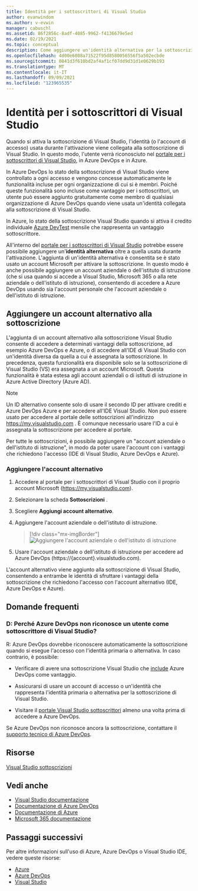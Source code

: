```yaml
---
title: Identità per i sottoscrittori di Visual Studio
author: evanwindom
ms.author: v-evwin
manager: cabuschl
ms.assetid: 86f2856c-8adf-4085-9962-f4136679e5ed
ms.date: 02/19/2021
ms.topic: conceptual
description: Come aggiungere un'identità alternativa per la sottoscrizione di Visual Studio per usare Azure DevOps e Azure
ms.openlocfilehash: 4d00e6808a71522f95d8580056556f5a502ecbde
ms.sourcegitcommit: 0841d3f610bd2af4af1cf07dd9d31d1e0629b193
ms.translationtype: MT
ms.contentlocale: it-IT
ms.lasthandoff: 09/09/2021
ms.locfileid: "123965535"
---
```

# <a name="identities-for-visual-studio-subscribers"></a>Identità per i sottoscrittori di Visual Studio
Quando si attiva la sottoscrizione di Visual Studio, l'identità (o l'account di accesso) usata durante l'attivazione viene collegata alla sottoscrizione di Visual Studio. In questo modo, l'utente verrà riconosciuto nel [portale per i sottoscrittori di Visual Studio](https://my.visualstudio.com?wt.mc_id=o~msft~docs), in Azure DevOps e in Azure.

In Azure DevOps lo stato della sottoscrizione di Visual Studio viene controllato a ogni accesso e vengono concesse automaticamente le funzionalità incluse per ogni organizzazione di cui si è membri.
Poiché queste funzionalità sono incluse come vantaggio per i sottoscrittori, un utente può essere aggiunto gratuitamente come membro di qualsiasi organizzazione di Azure DevOps quando viene usata un'identità collegata alla sottoscrizione di Visual Studio.

In Azure, lo stato della sottoscrizione Visual Studio quando si attiva il credito individuale [Azure DevTest](https://azure.microsoft.com/pricing/member-offers/credit-for-visual-studio-subscribers/) mensile che rappresenta un vantaggio sottoscrittore.

All'interno del [portale per i sottoscrittori di Visual Studio](https://my.visualstudio.com?wt.mc_id=o~msft~docs) potrebbe essere possibile aggiungere un'**identità alternativa** oltre a quella usata durante l'attivazione. L'aggiunta di un'identità alternativa è consentita se è stato usato un account Microsoft per attivare la sottoscrizione. In questo modo è anche possibile aggiungere un account aziendale o dell'istituto di istruzione (che si usa quando si accede a Visual Studio, Microsoft 365 o alla rete aziendale o dell'istituto di istruzione), consentendo di accedere a Azure DevOps usando sia l'account personale che l'account aziendale o dell'istituto di istruzione.

## <a name="add-an-alternate-account-to-your-subscription"></a>Aggiungere un account alternativo alla sottoscrizione
L'aggiunta di un account alternativo alla sottoscrizione Visual Studio consente di accedere a determinati vantaggi della sottoscrizione, ad esempio Azure DevOps e Azure, o di accedere all'IDE di Visual Studio con un'identità diversa da quella a cui è assegnata la sottoscrizione. In precedenza, questa funzionalità era disponibile solo se la sottoscrizione di Visual Studio (VS) era assegnata a un account Microsoft. Questa funzionalità è stata estesa agli account aziendali o di istituti di istruzione in Azure Active Directory (Azure AD).

> [!NOTE]
> Un ID alternativo consente solo di usare il secondo ID per attivare crediti e Azure DevOps Azure e per accedere all'IDE Visual Studio.  Non può essere usato per accedere al portale delle sottoscrizioni all'indirizzo <https://my.visualstudio.com> .  È comunque necessario usare l'ID a cui è assegnata la sottoscrizione per accedere al portale. 

Per tutte le sottoscrizioni, è possibile aggiungere un "account aziendale o dell'istituto di istruzione", in modo da poter usare l'account con i vantaggi che richiedono l'accesso (IDE di Visual Studio, Azure DevOps e Azure).

### <a name="add-the-alternate-account"></a>Aggiungere l'account alternativo
1. Accedere al portale per i sottoscrittori di Visual Studio con il proprio account Microsoft (https://my.visualstudio.com).
2. Selezionare la scheda **Sottoscrizioni** .
3. Scegliere **Aggiungi account alternativo**.
4. Aggiungere l'account aziendale o dell'istituto di istruzione.
    > [!div class="mx-imgBorder"]
    > ![Aggiungere l'account aziendale o dell'istituto di istruzione](_img/vs-alternate-identity/enter-alternate-account-my-visual-studio-com-portal.png "Aggiunta di un account aziendale o dell'istituto di istruzione come account alternativo nella sottoscrizione.")

5. Usare l'account aziendale o dell'istituto di istruzione per accedere ad Azure DevOps (https://{account}.visualstudio.com).

L'account alternativo viene aggiunto alla sottoscrizione di Visual Studio, consentendo a entrambe le identità di sfruttare i vantaggi della sottoscrizione che richiedono l'accesso con l'account alternativo (IDE, Azure DevOps e Azure).

## <a name="faq"></a>Domande frequenti

### <a name="q--why-doesnt-azure-devops-recognize-me-as-a-visual-studio-subscriber"></a>D: Perché Azure DevOps non riconosce un utente come sottoscrittore di Visual Studio?

R: Azure DevOps dovrebbe riconoscere automaticamente la sottoscrizione quando si esegue l'accesso con l'identità primaria o alternativa. In caso contrario, è possibile:

* Verificare di avere una sottoscrizione Visual Studio che [include](vs-azure-devops.md#eligibility) Azure DevOps come vantaggio.

* Assicurarsi di usare un account di accesso o un'identità che rappresenta l'identità primaria o alternativa per la sottoscrizione di Visual Studio.

* Visitare il [portale Visual Studio sottoscrittori](https://my.visualstudio.com?wt.mc_id=o~msft~docs) almeno una volta prima di accedere a Azure DevOps.

Se Azure DevOps non riconosce ancora la sottoscrizione, contattare il [supporto tecnico di Azure DevOps](https://azure.microsoft.com/support/devops/).

## <a name="resources"></a>Risorse
[Visual Studio sottoscrizioni](https://aka.ms/vssubscriberhelp)

## <a name="see-also"></a>Vedi anche
- [Visual Studio documentazione](/visualstudio/)
- [Documentazione di Azure DevOps](/azure/devops/)
- [Documentazione di Azure](/azure/)
- [Microsoft 365 documentazione](/microsoft-365/)

## <a name="next-steps"></a>Passaggi successivi 
Per altre informazioni sull'uso di Azure, Azure DevOps o Visual Studio IDE, vedere queste risorse:
- [Azure](vs-azure.md)
- [Azure DevOps](vs-azure-devops.md)
- [Visual Studio](vs-ide-benefit.md)